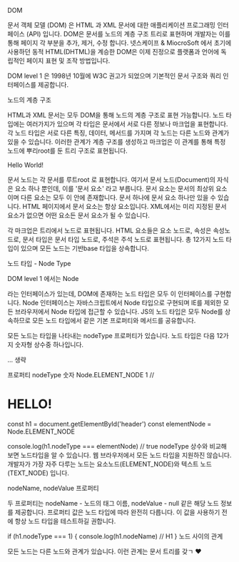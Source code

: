 DOM

문서 객체 모델 (DOM) 은 HTML 과 XML 문서에 대한 애플리케이션 프로그래밍 인터페이스 (API) 입니다. DOM은 문서를 노드의 계층 구조 트리로 표현하며 개발자는 이를 통해 페이지 각 부분을 추가, 제거, 수정 합니다. 넷스케이프 & MiocroSoft 에서 초기에 사용하던 동적 HTML(DHTML)을 계승한 DOM은 이제 진정으로 플랫폼과 언어에 독립적인 페이지 표현 및 조작 방법입니다.

DOM level 1 은 1998년 10월에 W3C 권고가 되었으며 기본적인 문서 구조와 쿼리 인터페이스를 제공합니다.

노드의 계층 구조

HTML과 XML 문서는 모두 DOM을 통해 노드의 계층 구조로 표현 가능합니다. 노드 타입에는 여러가지가 있으며 각 타입은 문서에서 서로 다른 정보나 마크업을 표현합니다. 각 노드 타입은 서로 다른 특징, 데이터, 메서드를 가지며 각 노드는 다른 노드와 관계가 있을 수 있습니다.  이러한 관계가 계층 구조를 생성하고 마크업은 이 관계를 통해 특정 노드에 뿌리root를 둔 트리 구조로 표현됩니다.

<html>
  <head>
    <title>Sample Page</title>
  </head>
  <body>
    <p>Hello World!</p>
  </body>
</html>
문서 노드는 각 문서를 루트root 로 표현합니다. 여기서 문서 노드(Document)의 자식은 <html > 요소 하나 뿐인데, 이를 '문서 요소' 라고 부릅니다. 문서 요소는 문서의 최상위 요소이며 다른 요소는 모두 이 안에 존재합니다. 문서 하나에 문서 요소 하나만 있을 수 있습니다. HTML 페이지에서 문서 요소는 항상 <html> 요소입니다. XML에서는 미리 지정된 문서 요소가 없으면 어떤 요소든 문서 요소가 될 수 있습니다.

각 마크업은 트리에서 노드로 표현됩니다. HTML 요소들은 요소 노드로, 속성은 속성노드로, 문서 타입은 문서 타입 노드로, 주석은 주석 노드로 표현됩니다. 총 12가지 노드 타입이 있으며 모든 노드는 기반base 타입을 상속합니다.

노드 타입 - Node Type

DOM level 1 에서는 Node

라는 인터페이스가 있는데, DOM에 존재하는 노드 타입은 모두 이 인터페이스를 구현합니다. Node 인터페이스는 자바스크립트에서 Node 타입으로 구현되며 IE를 제외한 모든 브라우저에서 Node 타입에 접근할 수 있습니다. JS의 노드 타입은 모두 Node를 상속하므로 모든 노드 타입에서 같은 기본 프로퍼티와 메서드를 공유합니다. 

모든 노드는 타입을 나타내는 nodeType 프로퍼티가 있습니다. 노드 타입은 다음 12가지 숫자형 상수중 하나입니다.

... 생략

프로퍼티	nodeType 숫자
Node.ELEMENT_NODE	1
// <h1 id="header">HELLO!</h1>
const h1 = document.getElementById('header')
const elementNode = Node.ELEMENT_NODE

console.log(h1.nodeType === elementNode) // true
nodeType 상수와 비교해보면 노드타입을 알 수 있습니다. 웹 브라우저에서 모든 노드 타입을 지원하진 않습니다. 개발자가 가장 자주 다루는 노드는 요소노드(ELEMENT_NODE)와 텍스트 노드(TEXT_NODE) 입니다.

nodeName, nodeValue 프로퍼티

두 프로퍼티는 nodeName - 노드의 태그 이름, nodeValue - null 같은 해당 노드 정보를 제공합니다. 프로퍼티 값은 노드 타입에 따라 완전히 다릅니다. 이 값을 사용하기 전에 항상 노드 타입을 테스트하길 권합니다.

if (h1.nodeType === 1) {
  console.log(h1.nodeName) // H1
}
노드 사이의 관계

모든 노드는 다른 노드와 관계가 있습니다. 이런 관계는 문서 트리를 갖ㄱ ❤️
